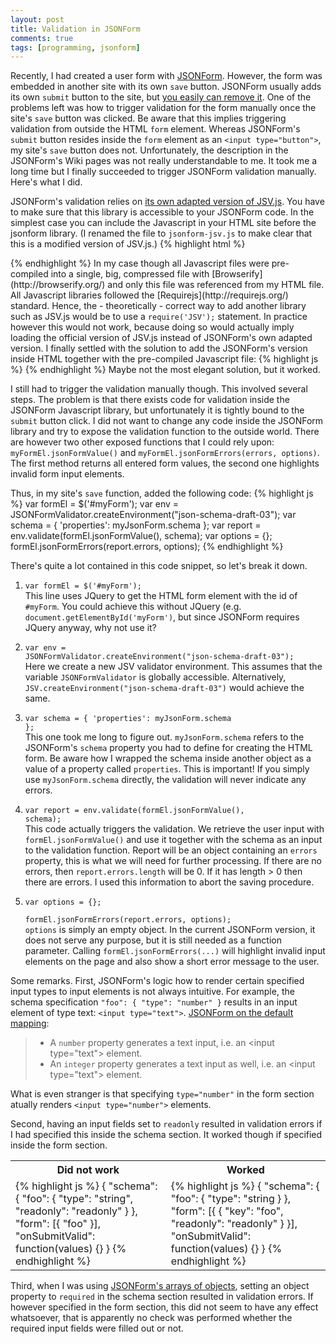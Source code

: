 ```yaml
---
layout: post
title: Validation in JSONForm
comments: true
tags: [programming, jsonform]
---
```

Recently, I had created a user form with [JSONForm](https://github.com/joshfire/jsonform). However, the form was embedded in another site with its own <code>save</code> button. JSONForm usually adds its own <code>submit</code> button to the site, but [you easily can remove it](https://github.com/joshfire/jsonform/wiki#fields-submit). One of the problems left was how to trigger validation for the form manually once the site's <code>save</code> button was clicked. Be aware that this implies triggering validation from outside the HTML <code>form</code> element. Whereas JSONForm's <code>submit</code> button resides inside the <code>form</code> element as an <code>&lt;input type="button"&gt;</code>, my site's <code>save</code> button does not. Unfortunately, the description in the JSONForm's Wiki pages was not really understandable to me. It took me a long time but I finally succeeded to trigger JSONForm validation manually. Here's what I did.<!--more-->

JSONForm's validation relies on [its own adapted version of JSV.js](https://github.com/joshfire/jsonform/blob/master/deps/opt/jsv.js). You have to make sure that this library is accessible to your JSONForm code. In the simplest case you can include the Javascript in your HTML site before the jsonform library. (I renamed the file to <code>jsonform-jsv.js</code> to make clear that this is a modified version of JSV.js.)
{% highlight html %}
<html>
<head></head>
<body>
    <script type="text/javascript" src="deps/jquery.min.js"></script>
    <script type="text/javascript" src="deps/underscore.js"></script>
    <script type="text/javascript" src="deps/opt/jsonform-jsv.js"></script>
    <script type="text/javascript" src="lib/jsonform.js"></script>
</body>
{% endhighlight %}
In my case though all Javascript files were pre-compiled into a single, big, compressed file with [Browserify](http://browserify.org/) and only this file was referenced from my HTML file. All Javascript libraries followed the [Requirejs](http://requirejs.org/) standard. Hence, the - theoretically - correct way to add another library such as JSV.js would be to use a <code>require('JSV');</code> statement. In practice however this would not work, because doing so would actually imply loading the official version of JSV.js instead of JSONForm's own adapted version. I finally settled with the solution to add the JSONForm's version inside HTML together with the pre-compiled Javascript file:
{% highlight js %}
<html>
<head></head>
<body>
    <script type="text/javascript" src="jsonform-jsv.js"></script>
    <script type="text/javascript" src="my-precompiled-js-lib.js"></script>
</body>
{% endhighlight %}
Maybe not the most elegant solution, but it worked.

I still had to trigger the validation manually though. This involved several steps. The problem is that there exists code for validation inside the JSONForm Javascript library, but unfortunately it is tightly bound to the <code>submit</code> button click. I did not want to change any code inside the JSONForm library and try to expose the validation function to the outside world. There are however two other exposed functions that I could rely upon: <code>myFormEl.jsonFormValue()</code> and <code>myFormEl.jsonFormErrors(errors, options)</code>. The first method returns all entered form values, the second one highlights invalid form input elements.

Thus, in my site's <code>save</code> function, added the following code:
{% highlight js %}
var formEl = $('#myForm');
var env = JSONFormValidator.createEnvironment("json-schema-draft-03");
var schema = { 'properties': myJsonForm.schema };
var report = env.validate(formEl.jsonFormValue(), schema);
var options = {};
formEl.jsonFormErrors(report.errors, options);
{% endhighlight %}

There's quite a lot contained in this code snippet, so let's break it down.

1. <code>var formEl = $('#myForm');</code>  
This line uses JQuery to get the HTML form element with the id of <code>#myForm</code>. You could achieve this without JQuery (e.g. <code>document.getElementById('myForm')</code>, but since JSONForm requires JQuery anyway, why not use it?

2. <code>var env = JSONFormValidator.createEnvironment("json-schema-draft-03");</code>  
Here we create a new JSV validator environment. This assumes that the variable <code>JSONFormValidator</code> is globally accessible. Alternatively, <code>JSV.createEnvironment("json-schema-draft-03")</code> would achieve the same.

3. <code>var schema = { 'properties': myJsonForm.schema };</code>  
This one took me long to figure out. <code>myJsonForm.schema</code> refers to the JSONForm's <code>schema</code> property you had to define for creating the HTML form. Be aware how I wrapped the schema inside another object as a value of a property called <code>properties</code>. This is important! If you simply use <code>myJsonForm.schema</code> directly, the validation will never indicate any errors.

4. <code>var report = env.validate(formEl.jsonFormValue(), schema);</code>  
This code actually triggers the validation. We retrieve the user input with <code>formEl.jsonFormValue()</code> and use it together with the schema as an input to the validation function. Report will be an object containing an <code>errors</code> property, this is what we will need for further processing. If there are no errors, then <code>report.errors.length</code> will be 0. If it has length > 0 then there are errors. I used this information to abort the saving procedure.

5. <code>var options = {};  
formEl.jsonFormErrors(report.errors, options);</code>  
<code>options</code> is simply an empty object. In the current JSONForm version, it does not serve any purpose, but it is still needed as a function parameter. Calling <code>formEl.jsonFormErrors(...)</code> will highlight invalid input elements on the page and also show a short error message to the user.

Some remarks. First, JSONForm's logic how to render certain specified input types to input elements is not always intuitive. For example, the schema specification <code>"foo": { "type": "number" }</code> results in an input element of type text: <code>&lt;input type="text"&gt;</code>. [JSONForm on the default mapping](https://github.com/joshfire/jsonform/wiki#default-mapping):
<blockquote><ul>
<li>A <code>number</code> property generates a text input, i.e. an &lt;input type="text"&gt; element.</li>
<li>An <code>integer</code> property generates a text input as well, i.e. an &lt;input type="text"&gt; element.</li></ul></blockquote>
What is even stranger is that specifying <code>type="number"</code> in the form section atually renders <code>&lt;input type="number"&gt;</code> elements.

Second, having an input fields set to <code>readonly</code> resulted in validation errors if I had specified this inside the schema section. It worked though if specified inside the form section.

<table>
  <tr>
    <th>Did not work</th>
    <th>Worked</th>
  </tr>
  <tr>
    <td>
{% highlight js %}
{
  "schema": {
    "foo": {
      "type": "string",
      "readonly": "readonly"
    }
  },
  "form": [{
    "foo"
  }],
  "onSubmitValid": function(values) {}
}
{% endhighlight %}
    </td>
    <td>
{% highlight js %}
{
  "schema": {
    "foo": {
      "type": "string
    }
  },
  "form": [{
    {
      "key": "foo",
      "readonly": "readonly"
    }
  }],
  "onSubmitValid": function(values) {}
}
{% endhighlight %}
    </td>
  </tr>
</table>

Third, when I was using [JSONForm's arrays of objects](https://github.com/joshfire/jsonform/wiki#fields-arrays), setting an object property to <code>required</code> in the schema section resulted in validation errors. If however specified in the form section, this did not seem to have any effect whatsoever, that is apparently no check was performed whether the required input fields were filled out or not.